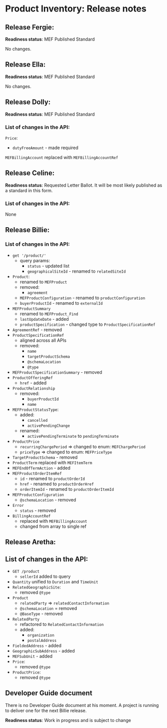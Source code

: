 # Product Inventory: Release notes

## Release Fergie:

**Readiness status**: MEF Published Standard

No changes.

## Release Ella:

**Readiness status**: MEF Published Standard

No changes.

## Release Dolly:

**Readiness status**: MEF Published Standard

### List of changes in the API:

`Price`:

- `dutyFreeAmount` - made required

`MEFBillingAccount` replaced with `MEFBillingAccountRef`

## Release Celine:

**Readiness status**: Requested Letter Ballot. It will be most likely published as a standard in this form.

### List of changes in the API:

None

## Release Billie:

### List of changes in the API:

- `get '/product/'`
  - query params:
    - `status` - updated list
    - `geographicalSiteId` - renamed to `relatedSiteId`
- `Product`:
  - renamed to `MEFProduct`
  - removed:
    - `agreement`
  - `MEFProductConfiguration` - renamed to `productConfiguration`
  - `buyerProductId` - renamed to `externalId`
- `MEFProductSummary`
  - renamed to `MEFProduct_Find`
  - `lastUpdateDate` - added
  - `productSpecification` - changed type to `ProductSpecificationRef`
- `AgreementRef` - removed
- `ProductSpecificationRef`
  - aligned across all APIs
  - removed:
    - `name`
    - `targetProductSchema`
    - `@schemaLocation`
    - `@type`
- `MEFProductSpecificationSummary` - removed
- `ProductOfferingRef`
  - `href` - added
- `ProductRelationship`
  - removed:
    - `buyerProductId`
    - `name`
- `MEFProductStatusType`:
  - added:
    - `cancelled`
    - `activePendingChange`
  - renamed:
    - `activePendingTerminate` to `pendingTerminate`
- `ProductPrice`
  - `recurringChargePeriod` => changed to enum: `MEFChargePeriod`
  - `priceType` => changed to enum: `MEFPriceType`
- `TargetProductSchema` - removed
- `ProductTerm` replaced with `MEFItemTerm`
- `MEFEndOfTermAction` - added
- `MEFProductOrderItemRef`
  - `id` - renamed to `productOrderId`
  - `href` - renamed to `productOrderHref`
  - `orderItemId` - renamed to `productOrderItemId`
- `MEFProductConfiguration`
	- `@schemaLocation` - removed
- `Error`
	- `status` - removed
- `BillingAccountRef`
	- replaced with `MEFBillingAccount`
	- changed from array to single ref

## Release Aretha:

## List of changes in the API:

- `GET /product`
  - `sellerId` added to query
- `Quantity` unified to `Duration` and `TimeUnit`
- `RelatedGeographicSite`:
  - removed `@type`
- `Product`
  - `relatedParty` => `relatedContactInformation`
  - `@schemaLocation` = removed
  - `@BaseType` - removed
- `RelatedParty`
  - refactored to `RelatedContactInformation`
  - added:
    - `organization`
    - `postalAddress`
- `FieldedAddress` - added
- `GeographicSubAddress` - added
- `MEFSubUnit` - added
- `Price`:
  - removed `@type`
- `ProductPrice`:
  - removed `@type`

## Developer Guide document

There is no Developer Guide document at his moment. A project is running to
deliver one for the next Billie release.

**Readiness status**: Work in progress and is subject to change
